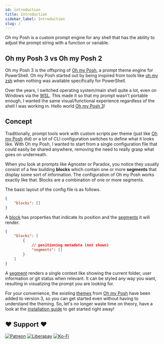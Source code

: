 ```yaml
---
id: introduction
title: Introduction
sidebar_label: Introduction
slug: /
---
```


Oh my Posh is a custom prompt engine for any shell that has the ability to adjust
the prompt string with a function or variable.

## Oh my Posh 3 vs Oh my Posh 2

Oh my Posh 3 is the offspring of [Oh my Posh][omp], a prompt theme engine for PowerShell.
Oh my Posh started out by being inspired from tools like [oh my zsh][omz] when nothing was
available specifically for PowerShell.

Over the years, I switched operating system/main shell quite a lot, even on
Windows via the [WSL][wsl]. This made it so that my prompt wasn't portable enough,
I wanted the same visual/functional experience regardless
of the shell I was working in. Hello world [Oh my Posh 3][omp3]!

## Concept

Traditionally, prompt tools work with custom scripts per theme (just like [Oh my Posh][omp] did) or a lot
of CLI configuration switches to define what it looks like. With Oh my Posh, I wanted to start from a single
configuration file that could easily be shared anywhere, removing the need to really grasp what goes on underneath.

When you look at prompts like Agnoster or Paradox, you notice they usually consist of a few building
**blocks** which contain one or more **segments** that display some sort of information. The configuration of
Oh my Posh works exactly like that. Blocks are a combination of one or more segments.

The basic layout of the config file is as follows.

```json
{
    "blocks": []
}
```

A [block][block] has properties that indicate its position and the [segments][segment] it will render.

```json
{
    "blocks": [
        {
            // positioning metadata (not shown)
            "segments": []
        }
    ]
}
```

A [segment][segment] renders a single context like showing the current folder, user information or git status
when relevant. It can be styled any way you want, resulting in visualizing the prompt you are looking for.

For your convenience, the existing [themes][themes] from [Oh my Posh][omp-themes] have been added to version 3, so you
can get started even without having to understand the theming. So, let's no longer waste time on theory, have a look at the
[installation guide][install] to get started right away!

## ❤ Support ❤

[![Patreon][patreon-badge]][patreon]
[![Liberapay][liberapay-badge]][liberapay]
[![Ko-Fi][kofi-badge]][kofi]

[omp]: https://github.com/JanDeDobbeleer/oh-my-posh
[omz]: https://github.com/ohmyzsh/ohmyzsh
[omp3]: https://github.com/JanDeDobbeleer/oh-my-posh3
[wsl]: https://docs.microsoft.com/en-us/windows/wsl/install-win10
[install]: /docs/installation
[patreon-badge]: https://img.shields.io/badge/Support-Become%20a%20Patreon!-red.svg
[patreon]: https://www.patreon.com/jandedobbeleer
[liberapay-badge]: https://img.shields.io/badge/Liberapay-Donate-%23f6c915.svg
[liberapay]: https://liberapay.com/jandedobbeleer
[kofi-badge]: https://img.shields.io/badge/Ko--fi-Buy%20me%20a%20coffee!-%2346b798.svg
[kofi]: https://ko-fi.com/jandedobbeleer
[block]: /docs/configure#block
[segment]: /docs/configure#segment
[themes]: https://github.com/JanDeDobbeleer/oh-my-posh3/tree/master/themes
[omp-themes]: https://github.com/JanDeDobbeleer/oh-my-posh/tree/master/Themes
